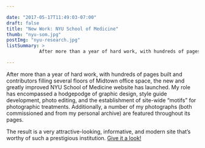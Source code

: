 ```yaml
---

date: "2017-05-17T11:49:03-07:00"
draft: false
title: "New Work: NYU School of Medicine"
thumb: "nyu-som.jpg"
postImg: "nyu-research.jpg"
listSummary: >
            After more than a year of hard work, with hundreds of pages built and contributors filling several floors of Midtown office space, the new and greatly improved NYU School of Medicine website has launched. My role has encompassed ...

---
```


After more than a year of hard work, with hundreds of pages built and contributors filling several floors of Midtown office space, the new and greatly improved NYU School of Medicine website has launched. My role has encompassed a hodgepodge of graphic design, style guide development, photo editing, and the establishment of site-wide “motifs” for photographic treatments. Additionally, a number of my photographs (both commissioned and from my personal archive) are featured throughout its pages.

The result is a very attractive-looking, informative, and modern site that’s worthy of such a prestigious institution. <a href="https://med.nyu.edu/" target="_blank">Give it a look!</a>